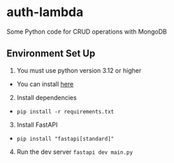 # auth-lambda
Some Python code for CRUD operations with MongoDB

## Environment Set Up
1. You must use python version 3.12 or higher
- You can install [here](https://www.python.org/downloads/release/python-3120/)
2. Install dependencies
- `pip install -r requirements.txt`
3. Install FastAPI
- `pip install "fastapi[standard]"`
4. Run the dev server
`fastapi dev main.py`
